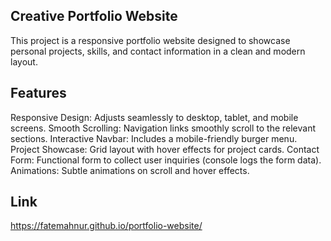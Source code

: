 ## Creative Portfolio Website
This project is a responsive portfolio website designed to showcase personal projects, skills, and contact information in a clean and modern layout.

## Features
Responsive Design: Adjusts seamlessly to desktop, tablet, and mobile screens.
Smooth Scrolling: Navigation links smoothly scroll to the relevant sections.
Interactive Navbar: Includes a mobile-friendly burger menu.
Project Showcase: Grid layout with hover effects for project cards.
Contact Form: Functional form to collect user inquiries (console logs the form data).
Animations: Subtle animations on scroll and hover effects.

## Link
https://fatemahnur.github.io/portfolio-website/


